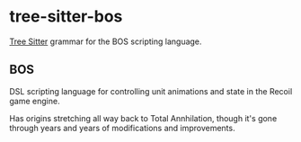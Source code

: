 # tree-sitter-bos

[Tree Sitter](https://github.com/tree-sitter/tree-sitter) grammar for the BOS scripting language.

## BOS
DSL scripting language for controlling unit animations and state in the Recoil game engine.

Has origins stretching all way back to Total Annhilation, though it's gone through years and years of modifications and improvements.